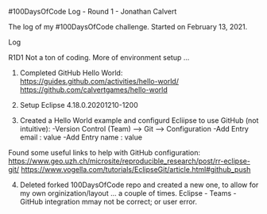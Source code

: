 #100DaysOfCode Log - Round 1 - Jonathan Calvert

The log of my #100DaysOfCode challenge. Started on February 13, 2021.

Log

R1D1
Not a ton of coding. More of environment setup ...

1) Completed GitHub Hello World:
https://guides.github.com/activities/hello-world/
https://github.com/calvertgames/hello-world

2) Setup Eclipse 4.18.0.20201210-1200

3) Created a Hello World example and configurd Ecliipse to use GitHub (not intuitive):
-Version Control (Team) --> Git --> Configuration
-Add Entry email : value
-Add Entry name : value

Found some useful links to help with GitHub configuration:
https://www.geo.uzh.ch/microsite/reproducible_research/post/rr-eclipse-git/
https://www.vogella.com/tutorials/EclipseGit/article.html#github_push

4) Deleted forked 100DaysOfCode repo and created a new one, to allow for my own orginization/layout ... a couple of times.
Eclipse - Teams - GitHub integration mmay not be correct; or user error.
